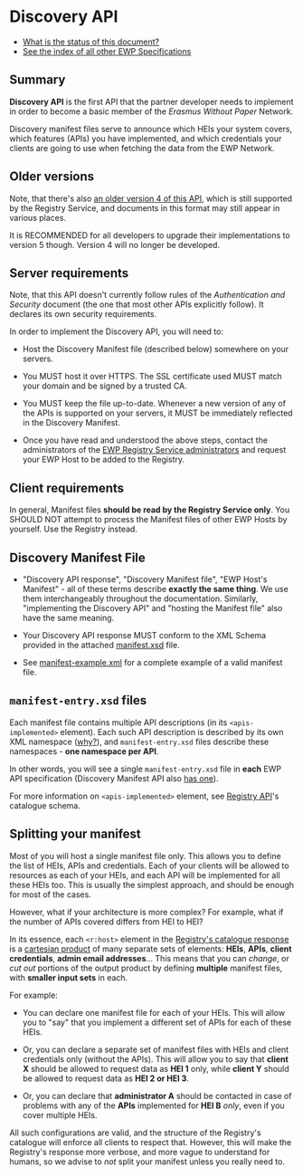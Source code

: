 Discovery API
=============

* [What is the status of this document?][statuses]
* [See the index of all other EWP Specifications][develhub]


Summary
-------

**Discovery API** is the first API that the partner developer needs to
implement in order to become a basic member of the *Erasmus Without Paper*
Network.

Discovery manifest files serve to announce which HEIs your system covers, which
features (APIs) you have implemented, and which credentials your clients are
going to use when fetching the data from the EWP Network.


Older versions
--------------

Note, that there's also [an older version 4 of this API][discovery-v4], which
is still supported by the Registry Service, and documents in this format may
still appear in various places.

It is RECOMMENDED for all developers to upgrade their implementations to
version 5 though. Version 4 will no longer be developed.


Server requirements
-------------------

Note, that this API doesn't currently follow rules of the *Authentication and
Security* document (the one that most other APIs explicitly follow). It
declares its own security requirements.

In order to implement the Discovery API, you will need to:

 * Host the Discovery Manifest file (described below) somewhere on your
   servers.

 * You MUST host it over HTTPS. The SSL certificate used MUST match your domain
   and be signed by a trusted CA.

 * You MUST keep the file up-to-date. Whenever a new version of any of the APIs
   is supported on your servers, it MUST be immediately reflected in the
   Discovery Manifest.

 * Once you have read and understood the above steps, contact the
   administrators of the [EWP Registry Service administrators][registry-intro]
   and request your EWP Host to be added to the Registry.


Client requirements
-------------------

In general, Manifest files **should be read by the Registry Service only**. You
SHOULD NOT attempt to process the Manifest files of other EWP Hosts by
yourself. Use the Registry instead.


Discovery Manifest File
-----------------------

 * "Discovery API response", "Discovery Manifest file", "EWP Host's Manifest" -
   all of these terms describe **exactly the same thing**. We use them
   interchangeably throughout the documentation. Similarly, "implementing the
   Discovery API" and "hosting the Manifest file" also have the same meaning.

 * Your Discovery API response MUST conform to the XML Schema provided in the
   attached [manifest.xsd](manifest.xsd) file.

 * See [manifest-example.xml](manifest-example.xml) for a complete example of a
   valid manifest file.


`manifest-entry.xsd` files
--------------------------

Each manifest file contains multiple API descriptions (in its
`<apis-implemented>` element). Each such API description is described by its
own XML namespace
([why?](https://github.com/erasmus-without-paper/ewp-specs-api-discovery/issues/6)),
and `manifest-entry.xsd` files describe these namespaces - **one namespace per
API**.

In other words, you will see a single `manifest-entry.xsd` file in **each** EWP
API specification (Discovery Manifest API also [has one](manifest-entry.xsd)).

For more information on `<apis-implemented>` element, see
[Registry API][registry-api]'s catalogue schema.


<a name='multi-manifest'></a>

Splitting your manifest
-----------------------

Most of you will host a single manifest file only. This allows you to define
the list of HEIs, APIs and credentials. Each of your clients will be allowed to
resources as each of your HEIs, and each API will be implemented for all
these HEIs too. This is usually the simplest approach, and should be enough for
most of the cases.

However, what if your architecture is more complex? For example, what if the
number of APIs covered differs from HEI to HEI?

In its essence, each `<r:host>` element in the
[Registry's catalogue response][registry-api] is a
[cartesian product](https://en.wikipedia.org/wiki/Cartesian_product)
of many separate sets of elements: **HEIs**, **APIs**, **client credentials**,
**admin email addresses**... This means that you can *change*, or *cut out*
portions of the output product by defining **multiple** manifest files, with
**smaller input sets** in each.

For example:

 * You can declare one manifest file for each of your HEIs. This will allow you
   to "say" that you implement a different set of APIs for each of these HEIs.

 * Or, you can declare a separate set of manifest files with HEIs and client
   credentials only (without the APIs). This will allow you to say that
   **client X** should be allowed to request data as **HEI 1** only, while
   **client Y** should be allowed to request data as **HEI 2 or HEI 3**.

 * Or, you can declare that **administrator A** should be contacted in
   case of problems with any of the **APIs** implemented for **HEI B** *only*,
   even if you cover multiple HEIs.

All such configurations are valid, and the structure of the Registry's
catalogue will enforce all clients to respect that. However, this will make
the Registry's response more verbose, and more vague to understand for humans,
so we advise to *not* split your manifest unless you really need to.


[registry-intro]: https://github.com/erasmus-without-paper/ewp-specs-architecture/blob/stable-v1/README.md#registry
[registry-api]: https://github.com/erasmus-without-paper/ewp-specs-api-registry
[develhub]: http://developers.erasmuswithoutpaper.eu/
[statuses]: https://github.com/erasmus-without-paper/ewp-specs-management/blob/stable-v1/README.md#statuses
[discovery-v4]: https://github.com/erasmus-without-paper/ewp-specs-api-discovery/tree/stable-v4
